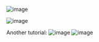 
![image](https://user-images.githubusercontent.com/81428296/148630391-c26d9453-7aa0-4e21-a0f1-936ddaee5854.png)

![image](https://user-images.githubusercontent.com/81428296/148630394-13993f38-0721-40e7-ae84-5b3449513a03.png)


Another tutorial:
![image](https://user-images.githubusercontent.com/81428296/149710076-26b26b71-b321-4a68-905f-e61e5f64e2c2.png)
![image](https://user-images.githubusercontent.com/81428296/149710169-99c9dea0-2abd-4f50-88d7-b1e4e413c605.png)
